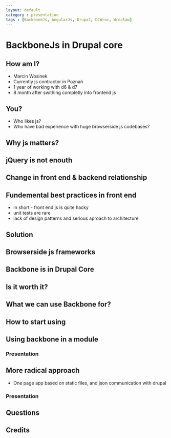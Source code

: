```yaml
---
layout: default
category : presentation
tags : [BackboneJs, AngularJs, Drupal, DCWroc, Wrocław]
---
```

# BackboneJs in Drupal core
## How am I?
* Marcin Wosinek
* Currently js contractor in Poznań
* 1 year of working with d6 & d7
* 8 month after swithing completly into frontend js

## You?
* Who likes js?
* Who have bad experience with huge browserside js codebases?

## Why js matters?

## jQuery is not enouth

## Change in front end & backend relationship

## Fundemental best practices in front end
* in short - front end js is quite hacky
* unit tests are rare
* lack of design patterns and serious aproach to architecture

## Solution

## Browserside js frameworks

## Backbone is in Drupal Core

## Is it worth it?

## What we can use Backbone for?

## How to start using

## Using backbone in a module

### Presentation

## More radical approach
* One page app based on static files, and json communication with drupal

### Presentation

## Questions

## Credits

